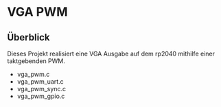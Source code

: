 # VGA PWM

## Überblick

Dieses Projekt realisiert eine VGA Ausgabe auf dem rp2040 mithilfe einer taktgebenden PWM.

- vga_pwm.c
- vga_pwm_uart.c
- vga_pwm_sync.c
- vga_pwm_gpio.c 